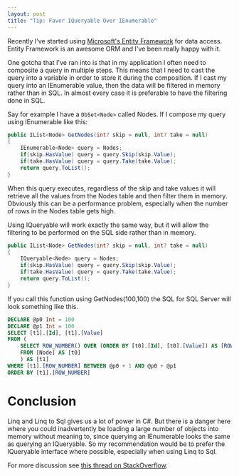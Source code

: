 ```yaml
---
layout: post
title: "Tip: Favor IQueryable Over IEnumerable"
---
```

Recently I've started using [Microsoft's Entity Framework](http://msdn.microsoft.com/en-us/data/ef.aspx) for data access.  Entity Framework is an awesome ORM and I've been really happy with it.

One gotcha that I've ran into is that in my application I often need to composite a query in multiple steps.  This means that I need to cast the query into a variable in order to store it during the composition.  If I cast my query into an IEnumerable value, then the data will be filtered in memory rather than in SQL.  In almost every case it is preferable to have the filtering done in SQL.

Say for example I have a `DbSet<Node>` called Nodes.  If I compose my query using IEnumerable like this:

``` csharp
public IList<Node> GetNodes(int? skip = null, int? take = null)
{
    IEnumerable<Node> query = Nodes;
    if(skip.HasValue) query = query.Skip(skip.Value);
    if(take.HasValue) query = query.Take(take.Value);
    return query.ToList();
}
```

When this query executes, regardless of the skip and take values it will retrieve all the values from the Nodes table and then filter them in memory.  Obviously this can be a performance problem, especially when the number of rows in the Nodes table gets high.

Using IQueryable will work exactly the same way, but it will allow the filtering to be performed on the SQL side rather than in memory.

``` csharp
public IList<Node> GetNodes(int? skip = null, int? take = null)
{
    IQueryable<Node> query = Nodes;
    if(skip.HasValue) query = query.Skip(skip.Value);
    if(take.HasValue) query = query.Take(take.Value);
    return query.ToList();
}
```

If you call this function using GetNodes(100,100) the SQL for SQL Server will look something like this.

``` sql
DECLARE @p0 Int = 100
DECLARE @p1 Int = 100
SELECT [t1].[Id], [t1].[Value]
FROM (
    SELECT ROW_NUMBER() OVER (ORDER BY [t0].[Id], [t0].[Value]) AS [ROW_NUMBER], [t0].[Id], [t0].[Value]
    FROM [Node] AS [t0]
    ) AS [t1]
WHERE [t1].[ROW_NUMBER] BETWEEN @p0 + 1 AND @p0 + @p1
ORDER BY [t1].[ROW_NUMBER]
```

Conclusion 
==========
Linq and Linq to Sql gives us a lot of power in C#.  But there is a danger here where you could inadvertently be loading a large number of objects into memory without meaning to, since querying an IEnumerable looks the same as querying an IQueryable.  So my recommendation would be to prefer the IQueryable interface where possible, especially when using Linq to Sql.

For more discussion see [this thread on StackOverflow](http://stackoverflow.com/questions/2876616/returning-ienumerablet-vs-iqueryablet).
